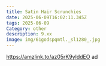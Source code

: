 ```yaml
---
title: Satin Hair Scrunchies
date: 2025-06-09T16:02:11.345Z
tags: 2025-06-09
Category: other
description: 9.xx
image: img/61godspqmtl._sl1280_.jpg
---
```

https://amzlink.to/az05rK9ylddEO  ad